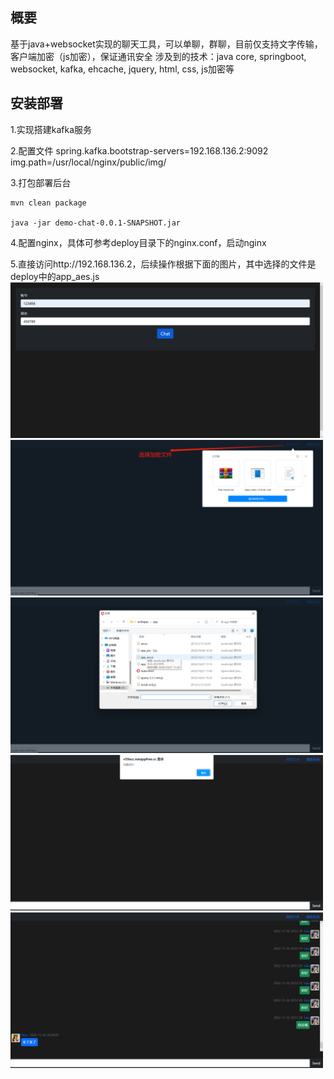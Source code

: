 ## 概要

基于java+websocket实现的聊天工具，可以单聊，群聊，目前仅支持文字传输，客户端加密（js加密），保证通讯安全
涉及到的技术：java core, springboot, websocket, kafka, ehcache, jquery, html, css, js加密等


## 安装部署

1.实现搭建kafka服务

2.配置文件
   spring.kafka.bootstrap-servers=192.168.136.2:9092
   img.path=/usr/local/nginx/public/img/

3.打包部署后台
```
mvn clean package

java -jar demo-chat-0.0.1-SNAPSHOT.jar
```

4.配置nginx，具体可参考deploy目录下的nginx.conf，启动nginx

5.直接访问http://192.168.136.2，后续操作根据下面的图片，其中选择的文件是deploy中的app_aes.js
<br/>
<img src="https://github.com/WillSmith888888/demo-chat/blob/main/deploy/login.png?raw=true" data-canonical-src="https://github.com/WillSmith888888/demo-chat/blob/main/deploy/login.png?raw=true" width="500" />
<br/>
<img src="https://github.com/WillSmith888888/demo-chat/blob/main/deploy/chat1.png?raw=true" data-canonical-src="https://github.com/WillSmith888888/demo-chat/blob/main/deploy/chat1.png?raw=true" width="500" />
<br/>
<img src="https://github.com/WillSmith888888/demo-chat/blob/main/deploy/chat2.png?raw=true" data-canonical-src="https://github.com/WillSmith888888/demo-chat/blob/main/deploy/chat2.png?raw=true" width="500" />
<br/>
<img src="https://github.com/WillSmith888888/demo-chat/blob/main/deploy/chat3.png?raw=true" data-canonical-src="https://github.com/WillSmith888888/demo-chat/blob/main/deploy/chat3.png?raw=true" width="500" />
<br/>
<img src="https://github.com/WillSmith888888/demo-chat/blob/main/deploy/chat4.png?raw=true" data-canonical-src="https://github.com/WillSmith888888/demo-chat/blob/main/deploy/chat4.png?raw=true" width="500" />

